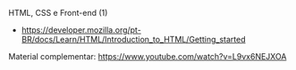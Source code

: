 HTML, CSS e Front-end (1)
- https://developer.mozilla.org/pt-BR/docs/Learn/HTML/Introduction_to_HTML/Getting_started


Material complementar:
https://www.youtube.com/watch?v=L9vx6NEJXOA